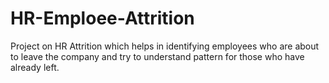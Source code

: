 # HR-Emploee-Attrition
Project  on HR Attrition which helps in identifying employees who are about to leave the company and try to understand pattern for those who have already left.
